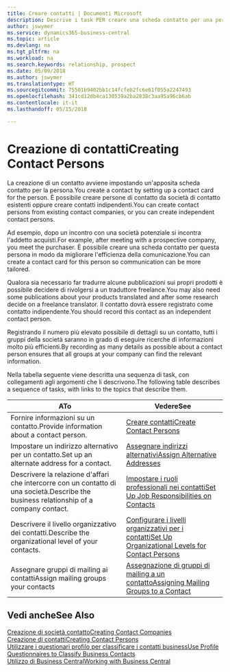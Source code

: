 ```yaml
---
title: Creare contatti | Documenti Microsoft
description: Descrive i task PER creare una scheda contatto per una persona, ad esempio, un potenziale cliente o un fornitore, contribuendo a definire la relazione e personalizzare la comunicazione.
author: jswymer
ms.service: dynamics365-business-central
ms.topic: article
ms.devlang: na
ms.tgt_pltfrm: na
ms.workload: na
ms.search.keywords: relationship, prospect
ms.date: 05/09/2018
ms.author: jswymer
ms.translationtype: HT
ms.sourcegitcommit: 75501b9402bb1c14fcfeb2fc6e61f055a2247493
ms.openlocfilehash: 341cd12db4ca130539a2ba2838c3aa95a96cb6ab
ms.contentlocale: it-it
ms.lasthandoff: 05/15/2018

---
```

# <a name="creating-contact-persons"></a><span data-ttu-id="563c1-103">Creazione di contatti</span><span class="sxs-lookup"><span data-stu-id="563c1-103">Creating Contact Persons</span></span>
<span data-ttu-id="563c1-104">La creazione di un contatto avviene impostando un'apposita scheda contatto per la persona.</span><span class="sxs-lookup"><span data-stu-id="563c1-104">You create a contact by setting up a contact card for the person.</span></span> <span data-ttu-id="563c1-105">È possibile creare persone di contatto da società di contatto esistenti oppure creare contatti indipendenti.</span><span class="sxs-lookup"><span data-stu-id="563c1-105">You can create contact persons from existing contact companies, or you can create independent contact persons.</span></span>

<span data-ttu-id="563c1-106">Ad esempio, dopo un incontro con una società potenziale si incontra l'addetto acquisti.</span><span class="sxs-lookup"><span data-stu-id="563c1-106">For example, after meeting with a prospective company, you meet the purchaser.</span></span> <span data-ttu-id="563c1-107">È possibile creare una scheda contatto per questa persona in modo da migliorare l'efficienza della comunicazione.</span><span class="sxs-lookup"><span data-stu-id="563c1-107">You can create a contact card for this person so communication can be more tailored.</span></span>

<span data-ttu-id="563c1-108">Qualora sia necessario far tradurre alcune pubblicazioni sui propri prodotti è possibile decidere di rivolgersi a un traduttore freelance.</span><span class="sxs-lookup"><span data-stu-id="563c1-108">You may also need some publications about your products translated and after some research decide on a freelance translator.</span></span> <span data-ttu-id="563c1-109">Il contatto dovrà essere registrato come contatto indipendente.</span><span class="sxs-lookup"><span data-stu-id="563c1-109">You should record this contact as an independent contact person.</span></span>

<span data-ttu-id="563c1-110">Registrando il numero più elevato possibile di dettagli su un contatto, tutti i gruppi della società saranno in grado di eseguire ricerche di informazioni molto più efficienti.</span><span class="sxs-lookup"><span data-stu-id="563c1-110">By recording as many details as possible about a contact person ensures that all groups at your company can find the relevant information.</span></span>

<span data-ttu-id="563c1-111">Nella tabella seguente viene descritta una sequenza di task, con collegamenti agli argomenti che li descrivono.</span><span class="sxs-lookup"><span data-stu-id="563c1-111">The following table describes a sequence of tasks, with links to the topics that describe them.</span></span>

| <span data-ttu-id="563c1-112">A</span><span class="sxs-lookup"><span data-stu-id="563c1-112">To</span></span> | <span data-ttu-id="563c1-113">Vedere</span><span class="sxs-lookup"><span data-stu-id="563c1-113">See</span></span> |
| --- | --- |
| <span data-ttu-id="563c1-114">Fornire informazioni su un contatto.</span><span class="sxs-lookup"><span data-stu-id="563c1-114">Provide information about a contact person.</span></span> |[<span data-ttu-id="563c1-115">Creare contatti</span><span class="sxs-lookup"><span data-stu-id="563c1-115">Create Contact Persons</span></span>](marketing-how-create-contact-persons.md) |
| <span data-ttu-id="563c1-116">Impostare un indirizzo alternativo per un contatto.</span><span class="sxs-lookup"><span data-stu-id="563c1-116">Set up an alternate address for a contact.</span></span> |[<span data-ttu-id="563c1-117">Assegnare indirizzi alternativi</span><span class="sxs-lookup"><span data-stu-id="563c1-117">Assign Alternative Addresses</span></span>](marketing-how-assign-alternate-address.md) |
| <span data-ttu-id="563c1-118">Descrivere la relazione d'affari che intercorre con un contatto di una società.</span><span class="sxs-lookup"><span data-stu-id="563c1-118">Describe the business relationship of a company contact.</span></span> |[<span data-ttu-id="563c1-119">Impostare i ruoli professionali nei contatti</span><span class="sxs-lookup"><span data-stu-id="563c1-119">Set Up Job Responsibilities on Contacts</span></span>](marketing-job-responsibilities.md) |
| <span data-ttu-id="563c1-120">Descrivere il livello organizzativo dei contatti.</span><span class="sxs-lookup"><span data-stu-id="563c1-120">Describe the organizational level of your contacts.</span></span> |[<span data-ttu-id="563c1-121">Configurare i livelli organizzativi per i contatti</span><span class="sxs-lookup"><span data-stu-id="563c1-121">Set Up Organizational Levels for Contact Persons</span></span>](marketing-organizational-levels.md) |
| <span data-ttu-id="563c1-122">Assegnare gruppi di mailing ai contatti</span><span class="sxs-lookup"><span data-stu-id="563c1-122">Assign mailing groups your contacts</span></span> |[<span data-ttu-id="563c1-123">Assegnazione di gruppi di mailing a un contatto</span><span class="sxs-lookup"><span data-stu-id="563c1-123">Assigning Mailing Groups to a Contact</span></span>](marketing-mailing-groups.md) |

## <a name="see-also"></a><span data-ttu-id="563c1-124">Vedi anche</span><span class="sxs-lookup"><span data-stu-id="563c1-124">See Also</span></span>
[<span data-ttu-id="563c1-125">Creazione di società contatto</span><span class="sxs-lookup"><span data-stu-id="563c1-125">Creating Contact Companies</span></span>](marketing-create-contact-companies.md)  
[<span data-ttu-id="563c1-126">Creazione di contatti</span><span class="sxs-lookup"><span data-stu-id="563c1-126">Creating Contact Persons</span></span>](marketing-create-contact-persons.md)  
[<span data-ttu-id="563c1-127">Utilizzare i questionari profilo per classificare i contatti business</span><span class="sxs-lookup"><span data-stu-id="563c1-127">Use Profile Questionnaires to Classify Business Contacts</span></span>](marketing-create-contact-profile-questionnaire.md)  
[<span data-ttu-id="563c1-128">Utilizzo di Business Central</span><span class="sxs-lookup"><span data-stu-id="563c1-128">Working with Business Central</span></span>](ui-work-product.md)

